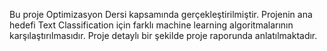 Bu proje Optimizasyon Dersi kapsamında gerçekleştirilmiştir. Projenin ana hedefi Text Classification için farklı machine learning algoritmalarının karşılaştırılmasıdır. 
Proje detaylı bir şekilde proje raporunda anlatılmaktadır.
